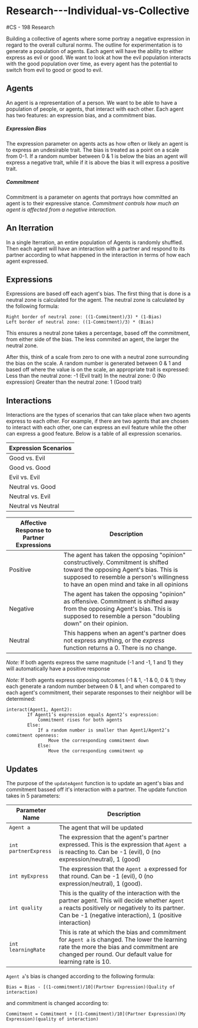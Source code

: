 # Research---Individual-vs-Collective
#CS - 198 Research

Building a collective of agents where some portray a negative expression in regard to the overall cultural norms. The outline for experimentation is to generate a population of agents. Each agent will have the ability to either express as evil or good. We want to look at how the evil population interacts with the good population over time, as every agent has the potential to switch from evil to good or good to evil. 

## Agents

An agent is a representation of a person. We want to be able to have a population of people, or agents, that interact with each other. Each agent has two features: an expression bias, and a commitment bias. 
##### Expression Bias
The expression parameter on agents acts as how often or likely an agent is to express an undesirable trait. The bias is treated as a point on a scale from 0-1. If a random number between 0 & 1 is below the bias an agent will express a negative trait, while if it is above the bias it will express a positive trait.


##### Commitment
Commitment is a parameter on agents that portrays how committed an agent is to their expressive stance. *Commitment controls how much an agent is affected from a negative interaction.* 

## An Iterration
In a single Iterration, an entire population of Agents is randomly shuffled. Then each agent will have an interaction with a partner and respond to its partner according to what happened in the interaction in terms of how each agent expressed.

## Expressions

Expressions are based off each agent's bias. The first thing that is done is a neutral zone is calculated for the agent. The neutral zone is calculated by the following formula:
```
Right border of neutral zone: ((1-Commitment)/3) * (1-Bias)
Left border of neutral zone: ((1-Commitment)/3) * (Bias)
```
This ensures a neutral zone takes a percentage, based off the commitment, from either side of the bias. The less commited an agent, the larger the neutral zone.

After this, think of a scale from zero to one with a neutral zone surrounding the bias on the scale. A random number is generated between 0 & 1 and based off where the value is on the scale, an appropriate trait is expressed:
	Less than the neutral zone: -1 (Evil trait)
	In the neutral zone: 0 (No expression)
	Greater than the neutral zone: 1 (Good trait)

## Interactions

Interactions are the types of scenarios that can take place when two agents express to each other. For example, if there are two agents that are chosen to interact with each other, one can express an evil feature while the other can express a good feature. Below is a table of all expression scenarios.

| Expression Scenarios  | 
| ------------- | 
| Good vs. Evil  |
| Good vs. Good  | 
| Evil vs. Evil  |
| Neutral vs. Good | 
| Neutral vs. Evil | 
| Neutral vs Neutral |

| Affective Response to Partner Expressions | Description |
| ------------- | ------------- |
| Positive | The agent has taken the opposing "opinion" constructively. Commitment is shifted toward the opposing Agent's bias. This is supposed to resemble a person's willingness to have an open mind and take in all opinions |
| Negative | The agent has taken the opposing "opinion" as offensive. Commitment is shifted away from the opposing Agent's bias. This is supposed to resemble a person "doubling down" on their opinion. |
| Neutral | This happens when an agent's partner does not express anything, or the *express* function returns a 0. There is no change. |

*Note:* If both agents express the same magnitude (-1 and -1, 1 and 1) they will automatically have a positive response

*Note:* If both agents express opposing outcomes (-1 & 1, -1 & 0, 0 & 1) they each generate a random number between 0 & 1, and when compared to each agent's commitment, their separate responses to their neighbor will be determined:
```
interact(Agent1, Agent2):
		If Agent1’s expression equals Agent2’s expression:
			Commitment rises for both agents
		Else:
			If a random number is smaller than Agent1/Agent2’s commitment openness:
				Move the corresponding commitment down
			Else:
				Move the corresponding commitment up
```



## Updates

The purpose of the ```updateAgent``` function is to update an agent's bias and commitment bassed off it's interaction with a partner.
The update function takes in 5 parameters:

| Parameter Name | Description |
| ------------- | --------------- | 
| ```Agent a``` | The agent that will be updated |
| ```int partnerExpress``` | The expression that the agent's partner expressed. This is the expression that ```Agent a``` is reacting to. Can be -1 (evil), 0 (no expression/neutral), 1 (good) | 
| ```int myExpress``` | The expression that the ```Agent a``` expressed for that round. Can be -1 (evil), 0 (no expression/neutral), 1 (good). |
| ```int quality``` | This is the quality of the interaction with the partner agent. This will decide whether ```Agent a``` reacts positively or negatively to its partner. Can be -1 (negative interaction), 1 (positive interaction) |
| ```int learningRate``` | This is rate at which the bias and commitment for ```Agent a``` is changed. The lower the learning rate the more the bias and commitment are changed per round. Our default value for learning rate is 10. | 

```Agent a```'s bias is changed according to the following formula:
```
Bias = Bias - [(1-commitment)/10](Partner Expression)(Quality of interaction)
```
and commitment is changed according to: 
```
Commitment = Commitment + [(1-Commitment)/10](Partner Expression)(My Expression)(quality of interaction)
```

